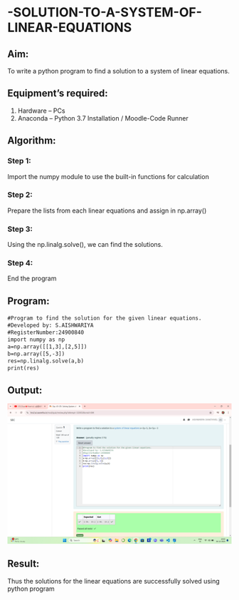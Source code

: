 # -SOLUTION-TO-A-SYSTEM-OF-LINEAR-EQUATIONS
## Aim:
To write a python program to find a solution to a system of linear equations.
## Equipment’s required:
1. 	Hardware – PCs
2. 	Anaconda – Python 3.7 Installation / Moodle-Code Runner
## Algorithm:
### Step 1: 
Import the numpy module to use the built-in functions for calculation
### Step 2: 
Prepare the lists from each linear equations and assign in np.array()
### Step 3: 
Using the np.linalg.solve(), we can find the solutions.
### Step 4: 
End the program
## Program:
```
#Program to find the solution for the given linear equations.
#Developed by: S.AISHWARIYA
#RegisterNumber:24900840
import numpy as np
a=np.array([[1,3],[2,5]])
b=np.array([5,-3])
res=np.linalg.solve(a,b)
print(res)

```
## Output:
![alt text](<Screenshot 2024-12-06 200038.png>)
## Result: 
Thus the solutions for the linear equations are successfully solved using python program

